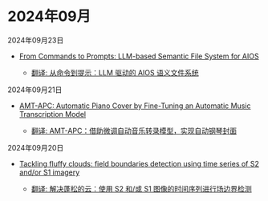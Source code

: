 # 2024年09月

2024年09月23日

- [From Commands to Prompts: LLM-based Semantic File System for AIOS](2024年09月23日/From_Commands_to_Prompts_LLM-based_Semantic_File_System_for_AIOS.md)

    - [翻译: 从命令到提示：LLM 驱动的 AIOS 语义文件系统](2024年09月23日/From_Commands_to_Prompts_LLM-based_Semantic_File_System_for_AIOS.md)

2024年09月21日

- [AMT-APC: Automatic Piano Cover by Fine-Tuning an Automatic Music Transcription Model](2024年09月21日/AMT-APC_Automatic_Piano_Cover_by_Fine-Tuning_an_Automatic_Music_Transcription_Model.md)

    - [翻译: AMT-APC：借助微调自动音乐转录模型，实现自动钢琴封面](2024年09月21日/AMT-APC_Automatic_Piano_Cover_by_Fine-Tuning_an_Automatic_Music_Transcription_Model.md)

2024年09月20日

- [Tackling fluffy clouds: field boundaries detection using time series of S2 and/or S1 imagery](2024年09月20日/Tackling_fluffy_clouds_field_boundaries_detection_using_time_series_of_S2_andor_S1_imagery.md)

    - [翻译: 解决蓬松的云：使用 S2 和/或 S1 图像的时间序列进行场边界检测](2024年09月20日/Tackling_fluffy_clouds_field_boundaries_detection_using_time_series_of_S2_andor_S1_imagery.md)